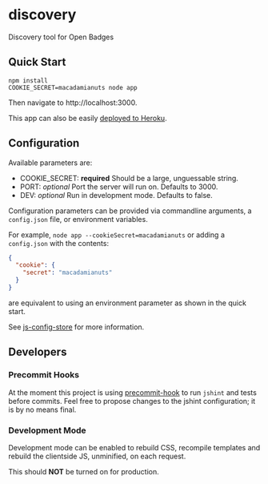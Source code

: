 discovery
=========

Discovery tool for Open Badges

## Quick Start

```shell
npm install
COOKIE_SECRET=macadamianuts node app
```

Then navigate to http://localhost:3000.

This app can also be easily [deployed to Heroku](https://devcenter.heroku.com/articles/getting-started-with-nodejs#deploy-your-application-to-heroku).

## Configuration

Available parameters are:

* COOKIE_SECRET: **required** Should be a large, unguessable string.
* PORT: *optional* Port the server will run on. Defaults to 3000.
* DEV: *optional* Run in development mode. Defaults to false.

Configuration parameters can be provided via commandline arguments, a `config.json` file, or environment variables.

For example, ```node app --cookieSecret=macadamianuts``` or adding a `config.json` with the contents:

```json
{
  "cookie": {
    "secret": "macadamianuts"
  }
}
```

are equivalent to using an environment parameter as shown in the quick start.

See [js-config-store](https://github.com/andrewhayward/js-config-store#config-store) for more information.

## Developers

### Precommit Hooks

At the moment this project is using [precommit-hook](https://github.com/nlf/precommit-hook) to run `jshint` and tests
before commits. Feel free to propose changes to the jshint configuration; it is by no means final.

### Development Mode

Development mode can be enabled to rebuild CSS, recompile templates and rebuild the clientside JS, unminified, on each
request. 

This should **NOT** be turned on for production.

